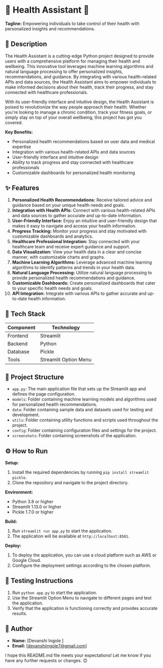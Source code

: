 🚀 **Health Assistant** 🚀
=====================

**Tagline:** Empowering individuals to take control of their health with personalized insights and recommendations.

📖 Description
--------------

The Health Assistant is a cutting-edge Python project designed to provide users with a comprehensive platform for managing their health and wellbeing. This innovative tool leverages machine learning algorithms and natural language processing to offer personalized insights, recommendations, and guidance. By integrating with various health-related APIs and data sources, the Health Assistant aims to empower individuals to make informed decisions about their health, track their progress, and stay connected with healthcare professionals.

With its user-friendly interface and intuitive design, the Health Assistant is poised to revolutionize the way people approach their health. Whether you're looking to manage a chronic condition, track your fitness goals, or simply stay on top of your overall wellbeing, this project has got you covered.

**Key Benefits:**

* Personalized health recommendations based on user data and medical expertise
* Integration with various health-related APIs and data sources
* User-friendly interface and intuitive design
* Ability to track progress and stay connected with healthcare professionals
* Customizable dashboards for personalized health monitoring

✨ Features
------------

1. **Personalized Health Recommendations:** Receive tailored advice and guidance based on your unique health needs and goals.
2. **Integration with Health APIs:** Connect with various health-related APIs and data sources to gather accurate and up-to-date information.
3. **User-Friendly Interface:** Enjoy an intuitive and user-friendly design that makes it easy to navigate and access your health information.
4. **Progress Tracking:** Monitor your progress and stay motivated with customizable dashboards and analytics.
5. **Healthcare Professional Integration:** Stay connected with your healthcare team and receive expert guidance and support.
6. **Data Visualization:** View your health data in a clear and concise manner, with customizable charts and graphs.
7. **Machine Learning Algorithms:** Leverage advanced machine learning algorithms to identify patterns and trends in your health data.
8. **Natural Language Processing:** Utilize natural language processing to provide personalized health recommendations and guidance.
9. **Customizable Dashboards:** Create personalized dashboards that cater to your specific health needs and goals.
10. **API Integration:** Integrate with various APIs to gather accurate and up-to-date health information.

🧰 Tech Stack
------------

| **Component** | **Technology** |
| --- | --- |
| Frontend | Streamlit |
| Backend | Python |
| Database | Pickle |
| Tools | Streamlit Option Menu |

📁 Project Structure
-------------------

* `app.py`: The main application file that sets up the Streamlit app and defines the page configuration.
* `models`: Folder containing machine learning models and algorithms used for personalized health recommendations.
* `data`: Folder containing sample data and datasets used for testing and development.
* `utils`: Folder containing utility functions and scripts used throughout the project.
* `config`: Folder containing configuration files and settings for the project.
* `screenshots`: Folder containing screenshots of the application.

⚙️ How to Run
--------------

**Setup:**

1. Install the required dependencies by running `pip install streamlit pickle`.
2. Clone the repository and navigate to the project directory.

**Environment:**

* Python 3.8 or higher
* Streamlit 1.13.0 or higher
* Pickle 1.7.0 or higher

**Build:**

1. Run `streamlit run app.py` to start the application.
2. The application will be available at `http://localhost:8501`.

**Deploy:**

1. To deploy the application, you can use a cloud platform such as AWS or Google Cloud.
2. Configure the deployment settings according to the chosen platform.

🧪 Testing Instructions
----------------------

1. Run `python app.py` to start the application.
2. Use the Streamlit Option Menu to navigate to different pages and test the application.
3. Verify that the application is functioning correctly and provides accurate results.


👤 Author
--------

* **Name:** [Devanshi Ingole ]
* **Email:** [devanshiingole7@gmail.com]

I hope this README.md file meets your expectations! Let me know if you have any further requests or changes. 😊
